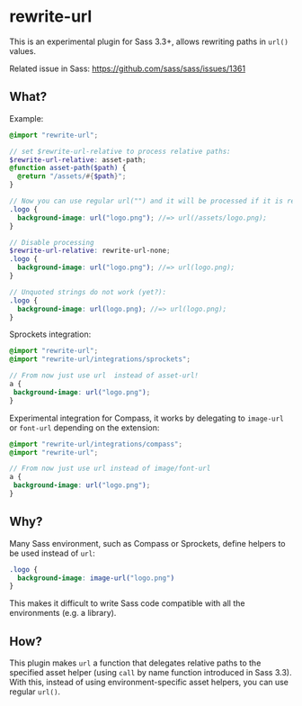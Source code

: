 # rewrite-url

This is an experimental plugin for Sass 3.3+, allows rewriting paths in `url()` values.

Related issue in Sass: https://github.com/sass/sass/issues/1361

## What?

Example:

```scss
@import "rewrite-url";

// set $rewrite-url-relative to process relative paths:
$rewrite-url-relative: asset-path;
@function asset-path($path) {
  @return "/assets/#{$path}";
}

// Now you can use regular url("") and it will be processed if it is relative:
.logo {
  background-image: url("logo.png"); //=> url(/assets/logo.png);
}

// Disable processing
$rewrite-url-relative: rewrite-url-none;
.logo {
  background-image: url("logo.png"); //=> url(logo.png);
}

// Unquoted strings do not work (yet?):
.logo {
  background-image: url(logo.png); //=> url(logo.png);
}
```

Sprockets integration:

```scss
@import "rewrite-url";
@import "rewrite-url/integrations/sprockets";

// From now just use url  instead of asset-url!
a {
 background-image: url("logo.png");
}
```

Experimental integration for Compass, it works by delegating to `image-url` or `font-url` depending on the extension:

```scss
@import "rewrite-url/integrations/compass";
@import "rewrite-url";

// From now just use url instead of image/font-url
a {
 background-image: url("logo.png");
}
```

## Why?

Many Sass environment, such as Compass or Sprockets, define helpers to be used instead of `url`:

```scss
.logo {
  background-image: image-url("logo.png")
}
```

This makes it difficult to write Sass code compatible with all the environments (e.g. a library).

## How?

This plugin makes `url` a function that delegates relative paths to the specified asset helper (using `call` by name function introduced in Sass 3.3).
With this, instead of using environment-specific asset helpers, you can use regular `url()`.
